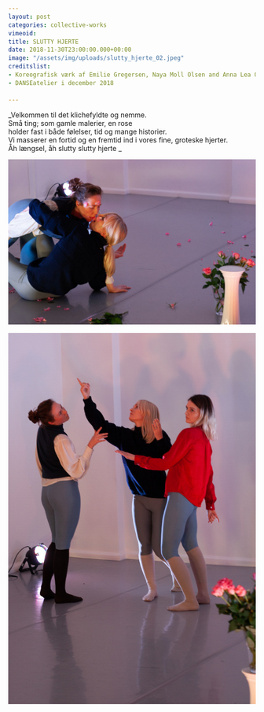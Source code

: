 ```yaml
---
layout: post
categories: collective-works
vimeoid: 
title: SLUTTY HJERTE
date: 2018-11-30T23:00:00.000+00:00
image: "/assets/img/uploads/slutty_hjerte_02.jpeg"
creditslist:
- Koreografisk værk af Emilie Gregersen, Naya Moll Olsen and Anna Lea Ourø
- DANSEatelier i december 2018

---
```

<div markdown="1">

_Velkommen til det klichefyldte og nemme.  
Små ting; som gamle malerier, en rose  
holder fast i både følelser, tid og mange historier.  
Vi masserer en fortid og en fremtid ind i vores fine, groteske hjerter.  
Åh længsel, åh slutty slutty hjerte _

</div>

![](/assets/img/uploads/slutty_hjerte_01.jpeg)

![](/assets/img/uploads/slutty_hjerte_04.jpeg)